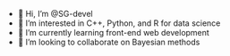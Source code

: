 - 👋 Hi, I’m @SG-devel
- 👀 I’m interested in C++, Python, and R for data science
- 🌱 I’m currently learning front-end web development
- 💞️ I’m looking to collaborate on Bayesian methods

<!---
SG-devel/SG-devel is a ✨ special ✨ repository because its `README.md` (this file) appears on your GitHub profile.
You can click the Preview link to take a look at your changes.
--->
